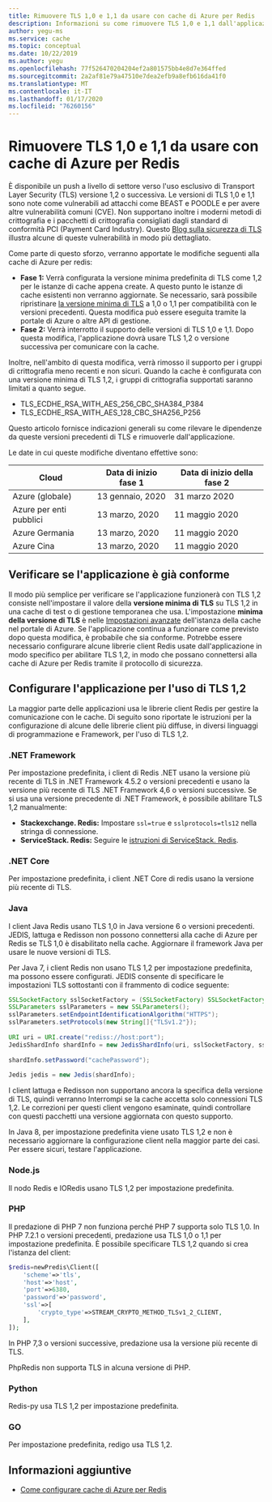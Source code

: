 ```yaml
---
title: Rimuovere TLS 1,0 e 1,1 da usare con cache di Azure per Redis
description: Informazioni su come rimuovere TLS 1,0 e 1,1 dall'applicazione durante la comunicazione con cache di Azure per Redis
author: yegu-ms
ms.service: cache
ms.topic: conceptual
ms.date: 10/22/2019
ms.author: yegu
ms.openlocfilehash: 77f526470204204ef2a801575bb4e8d7e364ffed
ms.sourcegitcommit: 2a2af81e79a47510e7dea2efb9a8efb616da41f0
ms.translationtype: MT
ms.contentlocale: it-IT
ms.lasthandoff: 01/17/2020
ms.locfileid: "76260156"
---
```

# <a name="remove-tls-10-and-11-from-use-with-azure-cache-for-redis"></a>Rimuovere TLS 1,0 e 1,1 da usare con cache di Azure per Redis

È disponibile un push a livello di settore verso l'uso esclusivo di Transport Layer Security (TLS) versione 1,2 o successiva. Le versioni di TLS 1,0 e 1,1 sono note come vulnerabili ad attacchi come BEAST e POODLE e per avere altre vulnerabilità comuni (CVE). Non supportano inoltre i moderni metodi di crittografia e i pacchetti di crittografia consigliati dagli standard di conformità PCI (Payment Card Industry). Questo [Blog sulla sicurezza di TLS](https://www.acunetix.com/blog/articles/tls-vulnerabilities-attacks-final-part/) illustra alcune di queste vulnerabilità in modo più dettagliato.

Come parte di questo sforzo, verranno apportate le modifiche seguenti alla cache di Azure per redis:

* **Fase 1:** Verrà configurata la versione minima predefinita di TLS come 1,2 per le istanze di cache appena create.  A questo punto le istanze di cache esistenti non verranno aggiornate.  Se necessario, sarà possibile ripristinare [la versione minima di TLS](cache-configure.md#access-ports) a 1,0 o 1,1 per compatibilità con le versioni precedenti.  Questa modifica può essere eseguita tramite la portale di Azure o altre API di gestione.
* **Fase 2:** Verrà interrotto il supporto delle versioni di TLS 1,0 e 1,1. Dopo questa modifica, l'applicazione dovrà usare TLS 1,2 o versione successiva per comunicare con la cache.

Inoltre, nell'ambito di questa modifica, verrà rimosso il supporto per i gruppi di crittografia meno recenti e non sicuri.  Quando la cache è configurata con una versione minima di TLS 1,2, i gruppi di crittografia supportati saranno limitati a quanto segue.

* TLS_ECDHE_RSA_WITH_AES_256_CBC_SHA384_P384
* TLS_ECDHE_RSA_WITH_AES_128_CBC_SHA256_P256

Questo articolo fornisce indicazioni generali su come rilevare le dipendenze da queste versioni precedenti di TLS e rimuoverle dall'applicazione.

Le date in cui queste modifiche diventano effettive sono:

| Cloud               | Data di inizio fase 1 | Data di inizio della fase 2 |
|---------------------|--------------------|--------------------|
| Azure (globale)      |  13 gennaio, 2020  | 31 marzo 2020     |
| Azure per enti pubblici    |  13 marzo, 2020    | 11 maggio 2020       |
| Azure Germania       |  13 marzo, 2020    | 11 maggio 2020       |
| Azure Cina         |  13 marzo, 2020    | 11 maggio 2020       |

## <a name="check-whether-your-application-is-already-compliant"></a>Verificare se l'applicazione è già conforme

Il modo più semplice per verificare se l'applicazione funzionerà con TLS 1,2 consiste nell'impostare il valore della **versione minima di TLS** su TLS 1,2 in una cache di test o di gestione temporanea che usa. L'impostazione **minima della versione di TLS** è nelle [Impostazioni avanzate](cache-configure.md#advanced-settings) dell'istanza della cache nel portale di Azure. Se l'applicazione continua a funzionare come previsto dopo questa modifica, è probabile che sia conforme. Potrebbe essere necessario configurare alcune librerie client Redis usate dall'applicazione in modo specifico per abilitare TLS 1,2, in modo che possano connettersi alla cache di Azure per Redis tramite il protocollo di sicurezza.

## <a name="configure-your-application-to-use-tls-12"></a>Configurare l'applicazione per l'uso di TLS 1,2

La maggior parte delle applicazioni usa le librerie client Redis per gestire la comunicazione con le cache. Di seguito sono riportate le istruzioni per la configurazione di alcune delle librerie client più diffuse, in diversi linguaggi di programmazione e Framework, per l'uso di TLS 1,2.

### <a name="net-framework"></a>.NET Framework

Per impostazione predefinita, i client di Redis .NET usano la versione più recente di TLS in .NET Framework 4.5.2 o versioni precedenti e usano la versione più recente di TLS .NET Framework 4,6 o versioni successive. Se si usa una versione precedente di .NET Framework, è possibile abilitare TLS 1,2 manualmente:

* **Stackexchange. Redis:** Impostare `ssl=true` e `sslprotocols=tls12` nella stringa di connessione.
* **ServiceStack. Redis:** Seguire le [istruzioni di ServiceStack. Redis](https://github.com/ServiceStack/ServiceStack.Redis/pull/247).

### <a name="net-core"></a>.NET Core

Per impostazione predefinita, i client .NET Core di redis usano la versione più recente di TLS.

### <a name="java"></a>Java

I client Java Redis usano TLS 1,0 in Java versione 6 o versioni precedenti. JEDIS, lattuga e Redisson non possono connettersi alla cache di Azure per Redis se TLS 1,0 è disabilitato nella cache. Aggiornare il framework Java per usare le nuove versioni di TLS.

Per Java 7, i client Redis non usano TLS 1,2 per impostazione predefinita, ma possono essere configurati. JEDIS consente di specificare le impostazioni TLS sottostanti con il frammento di codice seguente:

``` Java
SSLSocketFactory sslSocketFactory = (SSLSocketFactory) SSLSocketFactory.getDefault();
SSLParameters sslParameters = new SSLParameters();
sslParameters.setEndpointIdentificationAlgorithm("HTTPS");
sslParameters.setProtocols(new String[]{"TLSv1.2"});
 
URI uri = URI.create("rediss://host:port");
JedisShardInfo shardInfo = new JedisShardInfo(uri, sslSocketFactory, sslParameters, null);
 
shardInfo.setPassword("cachePassword");
 
Jedis jedis = new Jedis(shardInfo);
```

I client lattuga e Redisson non supportano ancora la specifica della versione di TLS, quindi verranno Interrompi se la cache accetta solo connessioni TLS 1,2. Le correzioni per questi client vengono esaminate, quindi controllare con questi pacchetti una versione aggiornata con questo supporto.

In Java 8, per impostazione predefinita viene usato TLS 1,2 e non è necessario aggiornare la configurazione client nella maggior parte dei casi. Per essere sicuri, testare l'applicazione.

### <a name="nodejs"></a>Node.js

Il nodo Redis e IORedis usano TLS 1,2 per impostazione predefinita.

### <a name="php"></a>PHP

Il predazione di PHP 7 non funziona perché PHP 7 supporta solo TLS 1,0. In PHP 7.2.1 o versioni precedenti, predazione usa TLS 1,0 o 1,1 per impostazione predefinita. È possibile specificare TLS 1,2 quando si crea l'istanza del client:

``` PHP
$redis=newPredis\Client([
    'scheme'=>'tls',
    'host'=>'host',
    'port'=>6380,
    'password'=>'password',
    'ssl'=>[
        'crypto_type'=>STREAM_CRYPTO_METHOD_TLSv1_2_CLIENT,
    ],
]);
```

In PHP 7,3 o versioni successive, predazione usa la versione più recente di TLS.

PhpRedis non supporta TLS in alcuna versione di PHP.

### <a name="python"></a>Python

Redis-py usa TLS 1,2 per impostazione predefinita.

### <a name="go"></a>GO

Per impostazione predefinita, redigo usa TLS 1,2.

## <a name="additional-information"></a>Informazioni aggiuntive

- [Come configurare cache di Azure per Redis](cache-configure.md)
